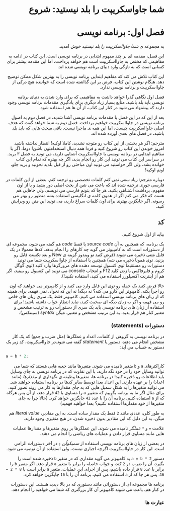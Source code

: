 <div dir="rtl">

# شما جاواسکریپت را بلد نیستید: شروع
# فصل اول: برنامه نویسی

به مجموعه ی *شما جاوااسکریپت را بلد نیستید* خوش آمدید.

این فصل، مقدمه ای بر چند مفهوم ابتدایی در برنامه نویسی است. این کتاب در ادامه به مفاهیمی که مختص به جاوااسکریپت است هم خواهد پرداخت، اما این مقدمه بیشتر برای کسانی است که به تازگی وارد دنیای برنامه نویسی شده اند.

این کتاب تلاش می کند که مفاهیم ابتدایی برنامه نویسی را به بهترین شکل ممکن توضیح دهد. هنگام نوشتن این کتاب، فرض بر این گذاشته شده است که خواننده هیچ درکی از جاوااسکریپت و برنامه نویسی ندارد. 

فصل اول نگاهی گذرا خواهد داشت به مفاهیمی که برای وارد شدن به دنیای برنامه نویسی باید بلد باشید. منابع بسیار زیاد دیگری برای یادگیری مقدمات برنامه نویسی وجود دارند که پیشنهاد می شود در کنار این کتاب، از آن ها هم استفاده شود. 

بعد از این که در این فصل با مقدمات برنامه نویسی آشنا شدید، در فصل دوم به اصول برنامه نویسی در جاوااسکریپت خواهیم پرداخت. فصل دوم به شما خواهد گفت که هدف اصلی جاوااسکریپت چیست، اما این همه ی ماجرا نیست. باقی مبحث هایی که باید بلد باشید، در فصل های بعدی آورده شده اند.

مترجم: اگر هر بخشی از این کتاب رو متوجه نشدید، کاملا اوکیه! انتظار نداشته باشید امروز خوندن این کتاب رو شروع کنید و فردا همه دنبال استخدامتون باشن! دوما، اگر با مفاهیم ابتدایی در برنامه نویسی با جاوااسکریپت آشنایی دارید، می تونید به فصل ۳ برید. در سراسر این کتاب می تونید این کار رو انجام بدید، اگر چه بهتره که تمام این کتاب خوانده بشه، ولی اگر خواستید می تونید اون مباحثی رو از قبل بلدید نخونید و برید جلو، اونم اوکیه!

دوباره مترجم: زیاد سعی نمی کنم کلمات تخصصی رو ترجمه کنم. بعضی از این کلمات در فارسی جوری ترجمه شده اند که باعث می شن از بحث اصلی دور بشید و یا از اون مفهوم، برداشت اشتباهی بکنید. هر جا که بتونم فارسی می نویسم، ولی جاهایی هم هست که فکر می کنم اگر از همون کلمه ی انگلیسی استفاده بشه منظور رو بهتر می رسونه. اگر جایگزین بهتری برای اون کلمات سراغ دارید، می تونید این متن رو ویرایش کنید.
 

## کد

بیاید از اول شروع کنیم.

یک برنامه، که همچنین به آن *source code* یا فقط *code* هم گفته می شود، مجموعه ای از دستورات است که به کامپیوتر می گوید چه کارهای را انجام بدهد. کدها معمولا در یک فایل متنی ذخیره می شوند (فرض کنید تو ویندوز گزینه ی New و بعد تکست فایل رو بزنید، توی همونا ذخیره می شه) همچنین با استفاده از جاوااسکریپت شما می تونید دستورات رو مستقیما توی کنسول توسعه دهنده های مرورگرها وارد کنید (توی گوگل کروم و فایرفاکس با زدن کلید F12 و انتخاب console می تونید این کنسول رو ببینید، اگر هم از اینترنت اکسپلورر استفاده می کنید، استفاده نکنید!).

حالا فرض کنید یک جمله رو توی این فایل وارد می کنید و از کامپیوتر می خواهید که اون رو اجرا بکنه. کامپیوتر این کارو می کنه؟ نه دیگه! نه این که نخواد، نمی فهمه. برای همینه که از زبان های برنامه نویسی استفاده می کنیم. کامپیوتر فقط یک سری زبان های خاص رو می فهمه و اگر به زبان دیگه ای صحبت کنید، نباید انتظار جواب داشته باشید!
برای استفاده از زبان های برنامه نویسی باید یک سری از دستورات رو به ترتیب مشخص و معتبر کنار هم قرار بدید، به این ترتیب مشخص و معتبر، میگن *syntax* (سینتکس). 

### دستورات (statements)

در برنامه نویسی به گروهی از کلمات، اعداد و عملگرها (مثل ضرب و جمع) که یک کار مشخص انجام می دهند، *دستور* یا *statement* گفته می شود.در جاوااسکریپت، کد زیر یک دستور به حساب می آید:

<span dir="ltr">

```js
a = b * 2;
```
</span>

کاراکترهای `a` و `b` *متغیر* نامیده می شوند. متغیرها مانند جعبه هایی هستند که شما می توانید وسایل خود را در خود نگه دارید، با این تفاوت که در برنامه نویسی به جای وسایل باید اطلاعات رو ذخیره کنید! در برنامه ها، متغیرها وظیفه ی نگهداری از *مقدارها* (مانند اعداد) را بر عهده دارند. این اعداد بعدا توسط سایر کدها در برنامه استفاده خواهند شد. می توانید متغیرها را به شکل سمبل هایی که به جای مقدارها به کار می روند تصور کنید. برای مثال اگر ما به برنامه بگوییم که متغییر `a` را مساوی با `42` قرار دهد، از آن پس هرگاه که از `a` استفاده کنیم، برنامه آن را با عدد `42` جایگزین خواهد کرد.
(حالا چرا به جای متغیرها از خود مقدارها استفاده نکنیم؟ بعدا خواهید فهمید)

به طور کلی، عددی مانند `2` فقط یک مقدار ساده است. به این مقادیر، *literal value* هم میگن، به این دلیل که این مقادیر بدون ذخیره شدن، در هیچ متغیری وجود دارند.

علامت `=` و `*` *عملگر* نامیده می شوند. این عملگرها بر روی متغیرها و مقدارها عملیات هایی مانند مساوی قرار دادن و عملیات های ریاضی را انجام می دهند.

در بعضی از زبان های برنامه نویسی استفاده از *سمیکولُن* `;` در آخر دستورات الزامی است. این کار در جاوااسکریپت اگرچه اجباری نیست، ولی استفاده از آن توصیه می شود.

دستور `a = b * 2` به کامپیوتر می گوید مقداری که در متغیر `b` ذخیره شده است را بگیرد، آن را ضرب در `2` کند، و جواب حاصله را برابر با متغیر `a` قرار دهد. اگر متغیر `b` را برابر با عدد `8` قرار داده باشیم، پس از اجرای این عملیات، متغیر `a` برابر است با `8 * 2 = 16`. پس هر جا که از `a` استفاده می کنیم، برنامه آن را با `16` جایگزین خواهد کرد.

برنامه ها مجموعه ای از دستوراتی مانند دستوری که در بالا دیدید هستند. این دستورات در کنار هم، باعث می شوند کامپیوتر آن کار بزرگتری که شما می خواهید را انجام دهد.

### عبارت ها

</div>